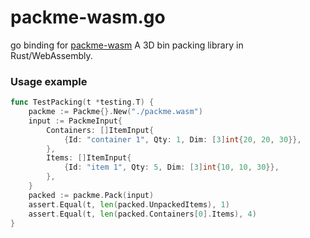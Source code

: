# packme-wasm.go

go binding for [packme-wasm](https://github.com/adeyahya/packme-wasm) A 3D bin packing library in Rust/WebAssembly.

### Usage example

```go
func TestPacking(t *testing.T) {
	packme := Packme{}.New("./packme.wasm")
	input := PackmeInput{
		Containers: []ItemInput{
			{Id: "container 1", Qty: 1, Dim: [3]int{20, 20, 30}},
		},
		Items: []ItemInput{
			{Id: "item 1", Qty: 5, Dim: [3]int{10, 10, 30}},
		},
	}
	packed := packme.Pack(input)
	assert.Equal(t, len(packed.UnpackedItems), 1)
	assert.Equal(t, len(packed.Containers[0].Items), 4)
}
```
